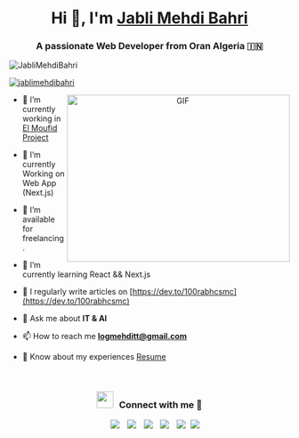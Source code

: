 <h1 align="center">Hi 👋, I'm <a href="https://jablimehdibahri.github.io/" target="blank">
Jabli Mehdi Bahri</a></h1>
<h3 align="center">A passionate Web Developer from Oran Algeria &#127470;&#127475</h3>

<p align="left"> <img src="https://komarev.com/ghpvc/?username=fenneccyber&label=Profile%20views&color=0e75b6&style=flat" alt="JabliMehdiBahri" /> </p>

<p align="left"> <a href="https://twitter.com/jablimehdibahri" target="blank"><img src="https://pbs.twimg.com/profile_images/1816286135338840064/vyj2QgFu_400x400.jpg" alt="jablimehdibahri" /></a> </p>

<a target="_blank" align="center">
  <img align="right" top="500" height="300" width="400" alt="GIF" src="https://media.giphy.com/media/SWoSkN6DxTszqIKEqv/giphy.gif">
</a>

- 🔭 I’m currently working in <a href="ElMoufid.vercel.app" target="blank">El Moufid Project</a>

- 🌱 I’m currently Working on Web App (Next.js)

- 🤝 I’m available for freelancing.

- 🌱 I’m currently learning React && Next.js

- 📝 I regularly write articles on [https://dev.to/100rabhcsmc](https://dev.to/100rabhcsmc)

- 💬 Ask me about **IT & AI**

- 📫 How to reach me **logmehditt@gmail.com**

- 📄 Know about my experiences <a href="" target="blank">Resume</a>
<br/>
<h3 align="center" > <img src="https://media.giphy.com/media/iY8CRBdQXODJSCERIr/giphy.gif" width="30" height="30" style="margin-right: 10px;">Connect with me 🤝 </h3>

<p align="center">

 <div align="center"  class="icons-social" style="margin-left: 10px;">
        <a style="margin-left: 10px;"  target="_blank" href="https://www.linkedin.com/in/jablimehdibahri/">
			<img src="https://img.icons8.com/doodle/40/000000/linkedin--v2.png"></a>
        <a style="margin-left: 10px;" target="_blank" href="https://github.com/fenneccyber">
		<img src="https://img.icons8.com/doodle/40/000000/github--v1.png"></a>
        <a style="margin-left: 10px;" target="_blank" href="https://instagram.com/jablimehdibahri">
			<img src="https://img.icons8.com/doodle/40/000000/instagram-new--v2.png"></a>
		<a style="margin-left: 10px;" target="_blank" href="https://twitter.com/jablimehdibahri">
			<img src="https://img.icons8.com/doodle/1x/twitter-squared--v2.png" ></a>
		<a style="margin-left: 10px;" target="_blank" href="https://www.youtube.com/@fenneccyber">
				<img src="https://img.icons8.com/doodle/1x/youtube--v2.png" ></a>
		<a style="margin-left: 5px;" target="_blank" href="linktr.ee/fenneccyber">
					<img src="https://img.icons8.com/plasticine/0.5x/resume.png" ></a>
      </div>

</p>
